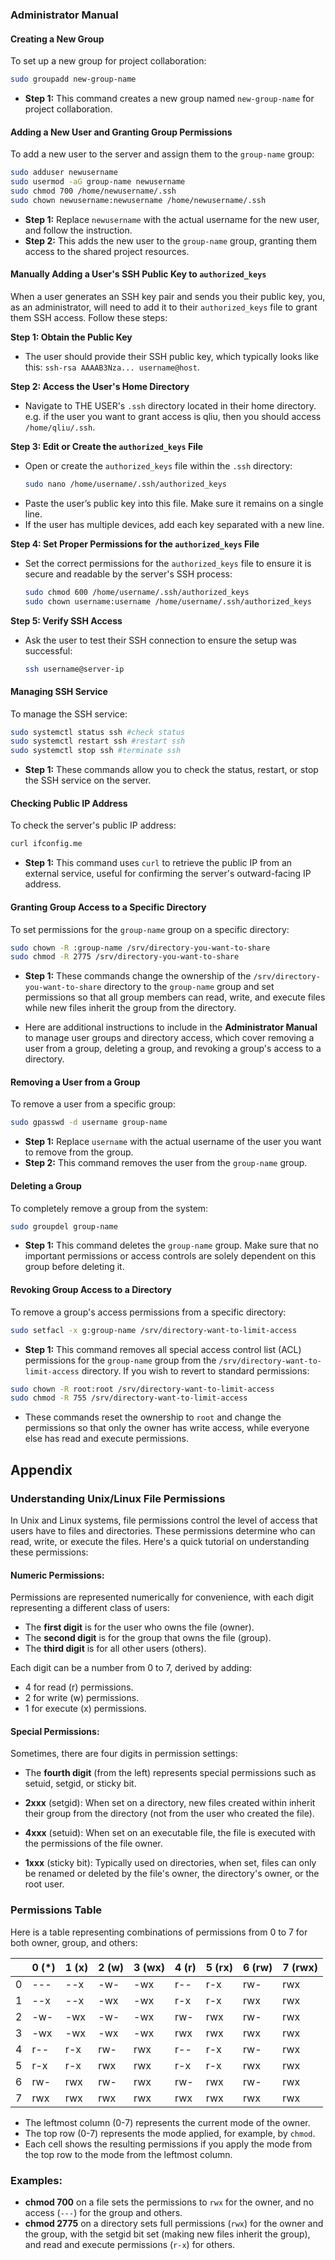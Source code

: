 ### **Administrator Manual**

#### **Creating a New Group**

To set up a new group for project collaboration:

```bash
sudo groupadd new-group-name
```

- **Step 1:** This command creates a new group named `new-group-name` for project collaboration.

#### **Adding a New User and Granting Group Permissions**

To add a new user to the server and assign them to the `group-name` group:

```bash
sudo adduser newusername
sudo usermod -aG group-name newusername
sudo chmod 700 /home/newusername/.ssh
sudo chown newusername:newusername /home/newusername/.ssh
```

- **Step 1:** Replace `newusername` with the actual username for the new user, and follow the instruction.
- **Step 2:** This adds the new user to the `group-name` group, granting them access to the shared project resources.

#### **Manually Adding a User's SSH Public Key to `authorized_keys`**

When a user generates an SSH key pair and sends you their public key, you, as an administrator, will need to add it to their `authorized_keys` file to grant them SSH access. Follow these steps:

**Step 1: Obtain the Public Key**
- The user should provide their SSH public key, which typically looks like this: `ssh-rsa AAAAB3Nza... username@host`.

**Step 2: Access the User's Home Directory**
- Navigate to THE USER's `.ssh` directory located in their home directory. e.g. if the user you want to grant access is qliu, then you should access `/home/qliu/.ssh`. 

**Step 3: Edit or Create the `authorized_keys` File**
- Open or create the `authorized_keys` file within the `.ssh` directory:
  ```bash
  sudo nano /home/username/.ssh/authorized_keys
  ```
- Paste the user’s public key into this file. Make sure it remains on a single line.
- If the user has multiple devices, add each key separated with a new line. 

**Step 4: Set Proper Permissions for the `authorized_keys` File**
- Set the correct permissions for the `authorized_keys` file to ensure it is secure and readable by the server's SSH process:
  ```bash
  sudo chmod 600 /home/username/.ssh/authorized_keys
  sudo chown username:username /home/username/.ssh/authorized_keys
  ```

**Step 5: Verify SSH Access**
- Ask the user to test their SSH connection to ensure the setup was successful:
  ```bash
  ssh username@server-ip
  ```

#### **Managing SSH Service**

To manage the SSH service:

```bash
sudo systemctl status ssh #check status
sudo systemctl restart ssh #restart ssh
sudo systemctl stop ssh #terminate ssh
```

- **Step 1:** These commands allow you to check the status, restart, or stop the SSH service on the server.

#### **Checking Public IP Address**

To check the server's public IP address:

```bash
curl ifconfig.me
```

- **Step 1:** This command uses `curl` to retrieve the public IP from an external service, useful for confirming the server's outward-facing IP address.

#### **Granting Group Access to a Specific Directory**

To set permissions for the `group-name` group on a specific directory:

```bash
sudo chown -R :group-name /srv/directory-you-want-to-share
sudo chmod -R 2775 /srv/directory-you-want-to-share
```

- **Step 1:** These commands change the ownership of the `/srv/directory-you-want-to-share` directory to the `group-name` group and set permissions so that all group members can read, write, and execute files while new files inherit the group from the directory.

- Here are additional instructions to include in the **Administrator Manual** to manage user groups and directory access, which cover removing a user from a group, deleting a group, and revoking a group's access to a directory.

#### **Removing a User from a Group**

To remove a user from a specific group:

```bash
sudo gpasswd -d username group-name
```

- **Step 1:** Replace `username` with the actual username of the user you want to remove from the group.
- **Step 2:** This command removes the user from the `group-name` group.

#### **Deleting a Group**

To completely remove a group from the system:

```bash
sudo groupdel group-name
```

- **Step 1:** This command deletes the `group-name` group. Make sure that no important permissions or access controls are solely dependent on this group before deleting it.

#### **Revoking Group Access to a Directory**

To remove a group's access permissions from a specific directory:

```bash
sudo setfacl -x g:group-name /srv/directory-want-to-limit-access
```

- **Step 1:** This command removes all special access control list (ACL) permissions for the `group-name` group from the `/srv/directory-want-to-limit-access` directory.
If you wish to revert to standard permissions:
 ```bash
 sudo chown -R root:root /srv/directory-want-to-limit-access
 sudo chmod -R 755 /srv/directory-want-to-limit-access
 ```
 - These commands reset the ownership to `root` and change the permissions so that only the owner has write access, while everyone else has read and execute permissions.

## Appendix
### Understanding Unix/Linux File Permissions

In Unix and Linux systems, file permissions control the level of access that users have to files and directories. These permissions determine who can read, write, or execute the files. Here's a quick tutorial on understanding these permissions:

#### Numeric Permissions:

Permissions are represented numerically for convenience, with each digit representing a different class of users:
- The **first digit** is for the user who owns the file (owner).
- The **second digit** is for the group that owns the file (group).
- The **third digit** is for all other users (others).

Each digit can be a number from 0 to 7, derived by adding:
- 4 for read (r) permissions.
- 2 for write (w) permissions.
- 1 for execute (x) permissions.

#### Special Permissions:

Sometimes, there are four digits in permission settings:
- The **fourth digit** (from the left) represents special permissions such as setuid, setgid, or sticky bit.

- **2xxx** (setgid): When set on a directory, new files created within inherit their group from the directory (not from the user who created the file).
- **4xxx** (setuid): When set on an executable file, the file is executed with the permissions of the file owner.
- **1xxx** (sticky bit): Typically used on directories, when set, files can only be renamed or deleted by the file's owner, the directory's owner, or the root user.

### Permissions Table

Here is a table representing combinations of permissions from 0 to 7 for both owner, group, and others:

|    | 0 (*) | 1 (x) | 2 (w) | 3 (wx) | 4 (r) | 5 (rx) | 6 (rw) | 7 (rwx) |
|----|-------|-------|-------|--------|-------|--------|--------|---------|
| 0  |  ---  |  --x  |  -w-  |  -wx   | r--   | r-x    | rw-    | rwx     |
| 1  |  --x  |  --x  |  -wx  |  -wx   | r-x   | r-x    | rwx    | rwx     |
| 2  |  -w-  |  -wx  |  -w-  |  -wx   | rw-   | rwx    | rw-    | rwx     |
| 3  |  -wx  |  -wx  |  -wx  |  -wx   | rwx   | rwx    | rwx    | rwx     |
| 4  | r--   | r-x   | rw-   | rwx    | r--   | r-x    | rw-    | rwx     |
| 5  | r-x   | r-x   | rwx   | rwx    | r-x   | r-x    | rwx    | rwx     |
| 6  | rw-   | rwx   | rw-   | rwx    | rw-   | rwx    | rw-    | rwx     |
| 7  | rwx   | rwx   | rwx   | rwx    | rwx   | rwx    | rwx    | rwx     |

- The leftmost column (0-7) represents the current mode of the owner.
- The top row (0-7) represents the mode applied, for example, by `chmod`.
- Each cell shows the resulting permissions if you apply the mode from the top row to the mode from the leftmost column.

### Examples:

- **chmod 700** on a file sets the permissions to `rwx` for the owner, and no access (`---`) for the group and others.
- **chmod 2775** on a directory sets full permissions (`rwx`) for the owner and the group, with the setgid bit set (making new files inherit the group), and read and execute permissions (`r-x`) for others.
